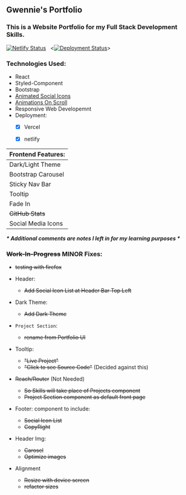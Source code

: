 
## Gwennie's Portfolio
### This is a Website Portfolio for my Full Stack Development Skills.
<Dec2020>
<DeployOnVercel20210108>
<DeployOnNetlify20210109>

[![Netlify Status](https://api.netlify.com/api/v1/badges/aed5ba6e-38ab-46c0-97df-82e2c4136e8b/deploy-status)](https://app.netlify.com/sites/geeeedev/deploys)&nbsp;&nbsp;
<[![Deployment Status](https://img.shields.io/endpoint?url=https://devx.sh/api/deployment)](https://devx.sh)>


### Technologies Used:
- React
- Styled-Component
- Bootstrap
- [Animated Social Icons](https://meko-deng.github.io/react-animated-social-icons/)
- [Animations On Scroll](https://dbramwell.github.io/react-animate-on-scroll/)
- Responsive Web Developemnt
- Deployment:    
    - [x] Vercel
    - [x] netlify     


| Frontend Features: |
| :--- |
| Dark/Light Theme |
| Bootstrap Carousel |
| Sticky Nav Bar |
| Tooltip |
| Fade In |
| ~~GitHub Stats~~ |
| Social Media Icons |

***\* Additional comments are notes I left in for my learning purposes \****

### ~~Work-In-Progress~~ MINOR Fixes:

- ~~testing with firefox~~

- Header:
    - ~~Add Social Icon List at Header Bar Top Left~~

- Dark Theme:
    - ~~Add Dark Theme~~

- `Project Section`:
    - ~~rename from Portfolio UI~~

- Tooltip:
    - ~~"Live Project"~~
    - ~~"Click to see Source Code"~~ (Decided against this)
    
- ~~Reach/Router~~ (Not Needed)
    - ~~So Skills will take place of Projects component~~
    - ~~Project Section component as default front page~~

- Footer: component to include:
    - ~~Social Icon List~~
    - ~~CopyRight~~

- Header Img:
    - ~~Carosel~~  
    - ~~Optimize images~~

- Alignment 
    - ~~Resize with device screen~~
    - ~~refactor sizes~~


